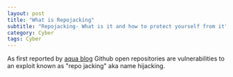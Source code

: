 ```yaml
---
layout: post
title: "What is Repojacking"
subtitle: "Repojacking- What is it and how to protect yourself from it"
category: Cyber
tags: Cyber
---
```


As first reported by [aqua blog] Github open repositories are vulnerabilities to an exploit known as "repo jacking" aka name hijacking.










[aqua blog]: https://blog.aquasec.com/github-dataset-research-reveals-millions-potentially-vulnerable-to-repojacking
